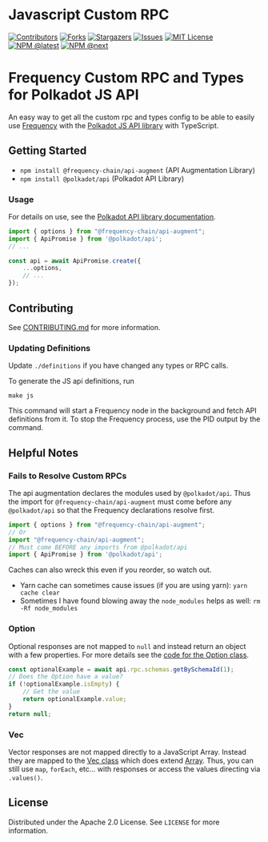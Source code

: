 # Javascript Custom RPC

<!-- PROJECT SHIELDS -->
<!--
*** I'm using markdown "reference style" links for readability.
*** Reference links are enclosed in brackets [ ] instead of parentheses ( ).
*** See the bottom of this document for the declaration of the reference variables
*** for contributors-url, forks-url, etc. This is an optional, concise syntax you may use.
*** https://www.markdownguide.org/basic-syntax/#reference-style-links
-->
[![Contributors][contributors-shield]][contributors-url]
[![Forks][forks-shield]][forks-url]
[![Stargazers][stars-shield]][stars-url]
[![Issues][issues-shield]][issues-url]
[![MIT License][license-shield]][license-url]
[![NPM @latest][npm-shield]][npm-url]
[![NPM @next][npm-next-shield]][npm-next-url]


# Frequency Custom RPC and Types for Polkadot JS API

An easy way to get all the custom rpc and types config to be able to easily use [Frequency](https://github.com/LibertyDSNP/frequency/) with the [Polkadot JS API library](https://www.npmjs.com/package/@polkadot/api) with TypeScript.

<!-- GETTING STARTED -->
## Getting Started

- `npm install @frequency-chain/api-augment` (API Augmentation Library)
- `npm install @polkadot/api` (Polkadot API Library)

### Usage

For details on use, see the [Polkadot API library documentation](https://polkadot.js.org/docs/api).

```typescript
import { options } from "@frequency-chain/api-augment";
import { ApiPromise } from '@polkadot/api';
// ...

const api = await ApiPromise.create({
    ...options,
    // ...
});
```

<!-- CONTRIBUTING -->
## Contributing

See [CONTRIBUTING.md](CONTRIBUTING.md) for more information.

### Updating Definitions

Update `./definitions` if you have changed any types or RPC calls.

To generate the JS api definitions, run
```
make js
```

This command will start a Frequency node in the background and fetch API definitions from it. To stop the Frequency process, use the PID output by the command.

## Helpful Notes

### Fails to Resolve Custom RPCs

The api augmentation declares the modules used by `@polkadot/api`.
Thus the import for `@frequency-chain/api-augment` must come before any `@polkadot/api` so that the Frequency declarations resolve first.

```typescript
import { options } from "@frequency-chain/api-augment";
// Or
import "@frequency-chain/api-augment";
// Must come BEFORE any imports from @polkadot/api
import { ApiPromise } from '@polkadot/api';
```

Caches can also wreck this even if you reorder, so watch out.

- Yarn cache can sometimes cause issues (if you are using yarn): `yarn cache clear`
- Sometimes I have found blowing away the `node_modules` helps as well: `rm -Rf node_modules`

### Option<T>

Optional responses are not mapped to `null` and instead return an object with a few properties.
For more details see the [code for the Option class](https://github.com/polkadot-js/api/blob/master/packages/types-codec/src/base/Option.ts).
```javascript
const optionalExample = await api.rpc.schemas.getBySchemaId(1);
// Does the Option have a value?
if (!optionalExample.isEmpty) {
    // Get the value
    return optionalExample.value;
}
return null;
```

### Vec<T>

Vector responses are not mapped directly to a JavaScript Array.
Instead they are mapped to the [Vec class](https://github.com/polkadot-js/api/blob/master/packages/types-codec/src/base/Vec.ts) which does extend [Array](https://developer.mozilla.org/en-US/docs/Web/JavaScript/Reference/Global_Objects/Array).
Thus, you can still use `map`, `forEach`, etc... with responses or access the values directing via `.values()`.

<!-- LICENSE -->
## License

Distributed under the Apache 2.0 License. See `LICENSE` for more information.


<!-- MARKDOWN LINKS & IMAGES -->
<!-- https://www.markdownguide.org/basic-syntax/#reference-style-links -->
[contributors-shield]: https://img.shields.io/github/contributors/LibertyDSNP/frequency.svg?style=for-the-badge
[contributors-url]: https://github.com/LibertyDSNP/frequency/graphs/contributors
[forks-shield]: https://img.shields.io/github/forks/LibertyDSNP/frequency.svg?style=for-the-badge
[forks-url]: https://github.com/LibertyDSNP/frequency/network/members
[stars-shield]: https://img.shields.io/github/stars/LibertyDSNP/frequency.svg?style=for-the-badge
[stars-url]: https://github.com/LibertyDSNP/frequency/stargazers
[issues-shield]: https://img.shields.io/github/issues/LibertyDSNP/frequency.svg?style=for-the-badge
[issues-url]: https://github.com/LibertyDSNP/frequency/issues
[license-shield]: https://img.shields.io/github/license/LibertyDSNP/frequency.svg?style=for-the-badge
[license-url]: https://github.com/LibertyDSNP/frequency/blob/master/LICENSE
[npm-shield]: https://img.shields.io/npm/v/@frequency-chain/api-augment?label=npm%20%40latest&style=for-the-badge
[npm-url]: https://www.npmjs.com/package/@frequency-chain/api-augment
[npm-next-shield]: https://img.shields.io/npm/v/@frequency-chain/api-augment/next?label=npm%20%40next&style=for-the-badge
[npm-next-url]: https://www.npmjs.com/package/@frequency-chain/api-augment
